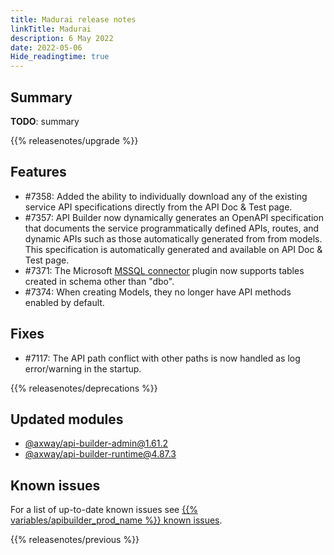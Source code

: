 ```yaml
---
title: Madurai release notes
linkTitle: Madurai
description: 6 May 2022
date: 2022-05-06
Hide_readingtime: true
---
```

## Summary

**TODO**: summary

{{% releasenotes/upgrade %}}

<!-- ## Breaking changes -->

## Features

* #7358: Added the ability to individually download any of the existing service API specifications directly from the API Doc & Test page.
* #7357: API Builder now dynamically generates an OpenAPI specification that documents the service programmatically defined APIs, routes, and dynamic APIs such as those automatically generated from from models. This specification is automatically generated and available on API Doc & Test page.
* #7371: The Microsoft [MSSQL connector](/docs/developer_guide/connectors/mssql_connector) plugin now supports tables created in schema other than "dbo".
* #7374: When creating Models, they no longer have API methods enabled by default.

## Fixes

* #7117: The API path conflict with other paths is now handled as log error/warning in the startup.

{{% releasenotes/deprecations %}}

<!-- Regenerate modules/plugins with api-builder-tools script -->

## Updated modules

* [@axway/api-builder-admin@1.61.2](https://www.npmjs.com/package/@axway/api-builder-admin/v/1.61.2)
* [@axway/api-builder-runtime@4.87.3](https://www.npmjs.com/package/@axway/api-builder-runtime/v/4.87.3)

<!-- ## Updated plugins -->

## Known issues

For a list of up-to-date known issues see [{{% variables/apibuilder_prod_name %}} known issues](/docs/known_issues/).

{{% releasenotes/previous %}}
